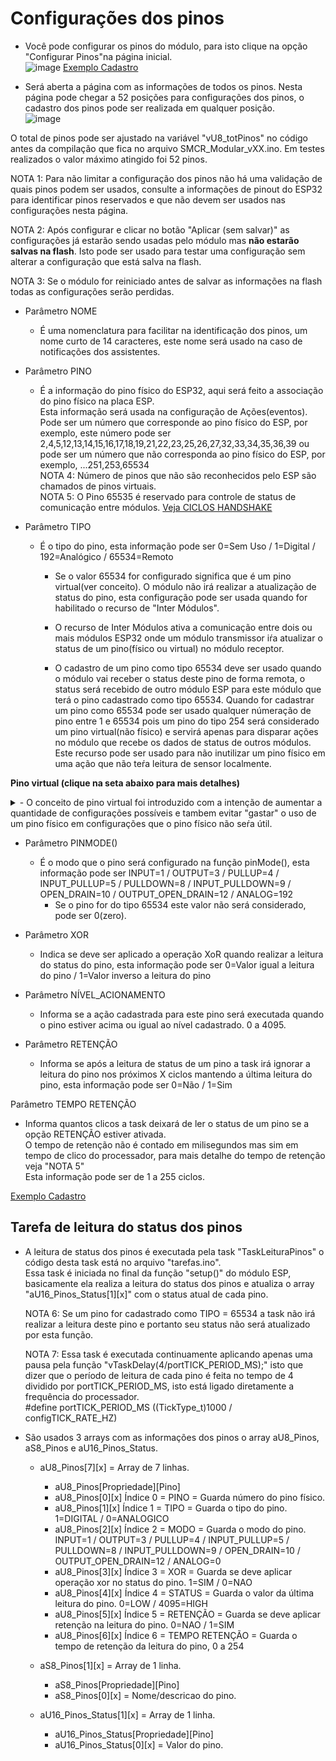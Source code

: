# Configurações dos pinos

- Você pode configurar os pinos do módulo, para isto clique na opção "Configurar Pinos"na página inicial.<br>
  ![image](https://github.com/rede-analista/smcr/assets/66534023/958fc6ce-0156-463d-8f22-1f67ae2545e8)
[Exemplo Cadastro](excadpino.md)


- Será aberta a página com as informações de todos os pinos. Nesta página pode chegar a 52 posições para configurações dos pinos, o cadastro dos pinos pode ser realizada em qualquer posição.<br>
![image](https://github.com/rede-analista/smcr/assets/66534023/5196d30c-3aa9-4d3f-95c6-5e10e6facab5)



O total de pinos pode ser ajustado na variável "vU8_totPinos" no código antes da compilação que fica no arquivo SMCR_Modular_vXX.ino. Em testes realizados o valor máximo atingido foi 52 pinos.<br>

NOTA 1: Para não limitar a configuração dos pinos não há uma validação de quais pinos podem ser usados, consulte a informações de pinout do ESP32 para identificar pinos reservados e que não devem ser usados nas configurações nesta página.<br>

NOTA 2: Após configurar e clicar no botão "Aplicar (sem salvar)" as configurações já estarão sendo usadas pelo módulo mas **não estarão salvas na flash**. Isto pode ser usado para testar uma configuração sem alterar a configuração que está salva na flash.<br>

NOTA 3: Se o módulo for reiniciado antes de salvar as informações na flash todas as configurações serão perdidas.<br>

- Parâmetro NOME
  - É uma nomenclatura para facilitar na identificação dos pinos, um nome curto de 14 caracteres, este nome será usado na caso de notificações dos assistentes.
  
- Parâmetro PINO
  - É a informação do pino físico do ESP32, aqui será feito a associação do pino físico na placa ESP.<br>
    Esta informação será usada na configuração de Ações(eventos).<br>
    Pode ser um número que corresponde ao pino físico do ESP, por exemplo, este número pode ser 2,4,5,12,13,14,15,16,17,18,19,21,22,23,25,26,27,32,33,34,35,36,39 ou pode ser um número que não corresponda ao pino físico do ESP, por exemplo, ...251,253,65534<br>
    NOTA 4: Número de pinos que não são reconhecidos pelo ESP são chamados de pinos virtuais.<br>
    NOTA 5: O Pino 65535 é reservado para controle de status de comunicação entre módulos. [Veja CICLOS HANDSHAKE](intermod.md)

- Parâmetro TIPO
  - É o tipo do pino, esta informação pode ser 0=Sem Uso / 1=Digital / 192=Analógico / 65534=Remoto<br>
  
    - Se o valor 65534 for configurado significa que é um pino virtual(ver conceito). O módulo não irá realizar a atualização de status do pino, esta configuração pode ser usada quando for habilitado o recurso de "Inter Módulos".<br>

    - O recurso de Inter Módulos ativa a comunicação entre dois ou mais módulos ESP32 onde um módulo transmissor iŕa atualizar o status de um pino(físico ou virtual) no módulo receptor.<br>
    
    - O cadastro de um pino como tipo 65534 deve ser usado quando o módulo vai receber o status deste pino de forma remota, o status será recebido de outro módulo ESP para este módulo que terá o pino cadastrado como tipo 65534. Quando for cadastrar um pino como 65534 pode ser usado qualquer númeração de pino entre 1 e 65534 pois um pino do tipo 254 será considerado um pino virtual(não físico) e servirá apenas para disparar ações no módulo que recebe os dados de status de outros módulos. Este recurso pode ser usado para não inutilizar um pino físico em uma ação que não teŕa leitura de sensor localmente.

**Pino virtual (clique na seta abaixo para mais detalhes)**
<details>
<summary>- O conceito de pino virtual foi introduzido com a intenção de aumentar a quantidade de configurações possíveis e tambem evitar "gastar" o uso de um pino físico em configurações que o pino físico não seŕa útil.</summary>

- Considere um ambiente em que tem vários módulos com várias funções, neste tipo de ambiente facilmente voce pode se impedido de usar pinos iguais entre módulos devido a conflito de identificação de pinos, ou ainda ter poucos pinos disponíveis para realizar suas configurações.<br>

![image](https://github.com/rede-analista/smcr/assets/66534023/dad9435f-d5d1-4067-8ddc-a44d8a553e3c)

<br>
<br>
<br>
<br>
  - Imagine de voce possui um módulo que tem um botão e um buzzer como se fosse uma campainha no portão.<br>
  - Imagine que também possui um segundo módulo que fica dentro de casa para receber a informação que a campainha foi acionada.<br>
<br>
<br>
<br>
<br>
<br>
<br>
- Exemplo de funcionamento SEM USAR o recurso de pino virtual.<br>

![image](https://github.com/rede-analista/smcr/assets/66534023/03f72273-b3f5-430e-bd5b-9b980666265d)


<br>
<br>  
  - Veja que o pino de origem precisa se o mesmo nas duas placas. Considerando que uma placa esp possui em média 25 pinos GPIO, poderíamos ter no máximo 12 pinos de entrada e 12 pinos de saída póis para cada saída precisamos de uma entrada.<br>
    - Pino Origem == Pino de entrada == Pino de sensor (botão, reed switch, etc.).<br>
    - Pino Destino == Pino de saída == Pino de controle (buzzer, led, relé, etc.).<br>
  - Para acionar uma saída(pino destino) é preciso ter uma entrada(pino origem).<br>
  - Quando o botão for acionado, o transmissor vai enviar a informação que o pino 4 foi acionado para o receptor. O receptor recbe a informação do pino 4 acionado e também aciona o pino 23.<br>
  - Neste caso o pino 4 do módulo receptor NÃO PODERÁ mais ser usado para outra função mesmo que não tenha nehum sensor físico associado ao pino 4.<br>
  - Se quiser configurar um módulo como central onde não teŕa nenhum sensor conectado na central poderá ter apenas 12 pinos de saídas para indicar alertas pois outros 12 pinos serão usados como entrada.<br>
<br>
<br>
<br>
<br>
<br>
<br>
- Exemplo de funcionamento USANDO o recurso de pino virtual.<br>

![image](https://github.com/rede-analista/smcr/assets/66534023/b1ed2a10-05e4-434a-8ed4-cbd0044842a9)

 
  - Veja que o pino de origem precisa se o mesmo nas duas placas, porém, voce bão está usando um número de pino físico válido. Neste caso as 25 GPIO poderão ser usadas como saídas (destinos) para informar alertas.<br>
    - Pino Origem == Pino de entrada == Pino de sensor (botão, reed switch, etc.).<br>
    - Pino Destino == Pino de saída == Pino de controle (buzzer, led, relé, etc.).<br>
  - Para acionar uma saída(pino destino) é preciso ter uma entrada(pino origem).<br>
  - Quando o botão for acionado, o transmissor vai enviar a informação que o pino 200 foi acionado para o receptor. O receptor recbe a informação do pino 200 acionado e também aciona o pino 23.<br>
  - Neste caso o pino 4 do módulo receptor PODERÁ mais ser usado para outra função.<br>
  - Se quiser configurar um módulo como central onde não teŕa nenhum sensor conectado na central poderá ter 25 pinos de saídas para indicar alertas pois os pinos de entrada serão virtuais.<br>
<br>
<br>
<br>
<br>
<br>
<br>
- Exemplo de funcionamento USANDO o recurso de pino virtual com 2 módulos transmissores.<br>

![image](https://github.com/rede-analista/smcr/assets/66534023/17c1ca37-a390-4538-9917-cc247e9d641b)


  - Veja que o pino de origem precisa se o mesmo nas duas placas, porém, voce bão está usando um número de pino físico válido. Neste caso as 25 GPIO poderão ser usadas como saídas (destinos) para informar alertas.<br>
    - Pino Origem == Pino de entrada == Pino de sensor (botão, reed switch, etc.).<br>
    - Pino Destino == Pino de saída == Pino de controle (buzzer, led, relé, etc.).<br>
  - Para acionar uma saída(pino destino) é preciso ter uma entrada(pino origem).<br>
  - Note que não precisa haver relação entre os pinos das placas transmissores e receptoras. Precisa apenas ficar atento ao conflito de pinos em ums mesma placa.
<br>
<br>
<br>
<br>
<br>
<br>
</details>
    

- Parâmetro PINMODE()
  - É o modo que o pino será configurado na função pinMode(), esta informação pode ser INPUT=1 / OUTPUT=3 / PULLUP=4 / INPUT_PULLUP=5 / PULLDOWN=8 / INPUT_PULLDOWN=9 / OPEN_DRAIN=10 / OUTPUT_OPEN_DRAIN=12 / ANALOG=192<br>
    - Se o pino for do tipo 65534 este valor não será considerado, pode ser 0(zero).

- Parâmetro XOR
  - Indica se deve ser aplicado a operação XoR quando realizar a leitura do status do pino, esta informação pode ser 0=Valor igual a leitura do pino / 1=Valor inverso a leitura do pino<br>

- Parâmetro NÍVEL_ACIONAMENTO
  - Informa se a ação cadastrada para este pino será executada quando o pino estiver acima ou igual ao nível cadastrado. 0 a 4095.

- Parâmetro RETENÇÃO
  - Informa se após a leitura de status de um pino a task irá ignorar a leitura do pino nos próximos X ciclos mantendo a última leitura do pino, esta informação pode ser 0=Não / 1=Sim<br>

Parâmetro TEMPO RETENÇÃO
  - Informa quantos clicos a task deixará de ler o status de um pino se a opção RETENÇÃO estiver ativada.<br>
    O tempo de retenção não é contado em milisegundos mas sim em tempo de clico do processador, para mais detalhe do tempo de retenção veja "NOTA 5"<br>
    Esta informação pode ser de 1 a 255 ciclos.

[Exemplo Cadastro](excadpino.md)



##


## Tarefa de leitura do status dos pinos

- A leitura de status dos pinos é executada pela task "TaskLeituraPinos" o código desta task está no arquivo "tarefas.ino".<br>
  Essa task é iniciada no final da função "setup()" do módulo ESP, basicamente ela realiza a leitura do status dos pinos e atualiza o array "aU16_Pinos_Status[1][x]" com o status atual de cada pino.<br>

  NOTA 6: Se um pino for cadastrado como TIPO = 65534 a task não irá realizar a leitura deste pino e portanto seu status não será atualizado por esta função.

  NOTA 7: Essa task é executada continuamente aplicando apenas uma pausa pela função "vTaskDelay(4/portTICK_PERIOD_MS);" isto que dizer que o período de leitura de cada pino é feita no tempo de 4 dividido por portTICK_PERIOD_MS, isto está ligado diretamente a frequência do processador.<br>
          #define portTICK_PERIOD_MS ((TickType_t)1000 / configTICK_RATE_HZ)

- São usados 3 arrays com as informações dos pinos o array aU8_Pinos, aS8_Pinos e aU16_Pinos_Status.<br>

  - aU8_Pinos[7][x] = Array de 7 linhas.
    - aU8_Pinos[Propriedade][Pino]
    - aU8_Pinos[0][x] Índice 0 = PINO           = Guarda número do pino físico.
    - aU8_Pinos[1][x] Índice 1 = TIPO           = Guarda o tipo do pino. 1=DIGITAL / 0=ANALOGICO
    - aU8_Pinos[2][x] Índice 2 = MODO           = Guarda o modo do pino. INPUT=1 / OUTPUT=3 / PULLUP=4 / INPUT_PULLUP=5 / PULLDOWN=8 / INPUT_PULLDOWN=9 / OPEN_DRAIN=10 / OUTPUT_OPEN_DRAIN=12 / ANALOG=0
    - aU8_Pinos[3][x] Índice 3 = XOR            = Guarda se deve aplicar operação xor no status do pino.  1=SIM / 0=NAO
    - aU8_Pinos[4][x] Índice 4 = STATUS         = Guarda o valor da última leitura do pino.  0=LOW / 4095=HIGH
    - aU8_Pinos[5][x] Índice 5 = RETENÇÃO       = Guarda se deve aplicar retenção na leitura do pino. 0=NAO / 1=SIM
    - aU8_Pinos[6][x] Índice 6 = TEMPO RETENÇÃO = Guarda o tempo de retenção da leitura do pino, 0 a 254


  - aS8_Pinos[1][x] = Array de 1 linha.
    - aS8_Pinos[Propriedade][Pino]
    - aS8_Pinos[0][x] = Nome/descricao do pino.


  - aU16_Pinos_Status[1][x] = Array de 1 linha.
    - aU16_Pinos_Status[Propriedade][Pino]
    - aU16_Pinos_Status[0][x] = Valor do pino.
